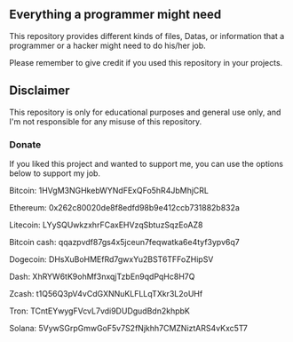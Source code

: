 ## Everything a programmer might need
This repository provides different kinds of files, Datas, or information that a programmer or a hacker might need to do his/her job.

Please remember to give credit if you used this repository in your projects.

## Disclaimer
This repository is only for educational purposes and general use only, and I'm not responsible for any misuse of this repository.

### Donate
If you liked this project and wanted to support me, you can use the options below to support my job.

Bitcoin: 1HVgM3NGHkebWYNdFExQFo5hR4JbMhjCRL

Ethereum: 0x262c80020de8f8edfd98b9e412ccb731882b832a

Litecoin: LYySQUwkzxhrFCaxEHVzqSbtuzSqzEoAZ8

Bitcoin cash: qqazpvdf87gs4x5jceun7feqwatka6e4tyf3ypv6q7

Dogecoin: DHsXuBoHMEfRd7gwxYu2BST6TFFoZHipSV

Dash: XhRYW6tK9ohMf3nxqjTzbEn9qdPqHc8H7Q

Zcash: t1Q56Q3pV4vCdGXNNuKLFLLqTXkr3L2oUHf

Tron: TCntEYwygFVcvL7vdi9DUDgudBdn2khpbK

Solana: 5VywSGrpGmwGoF5v7S2fNjkhh7CMZNiztARS4vKxc5T7
